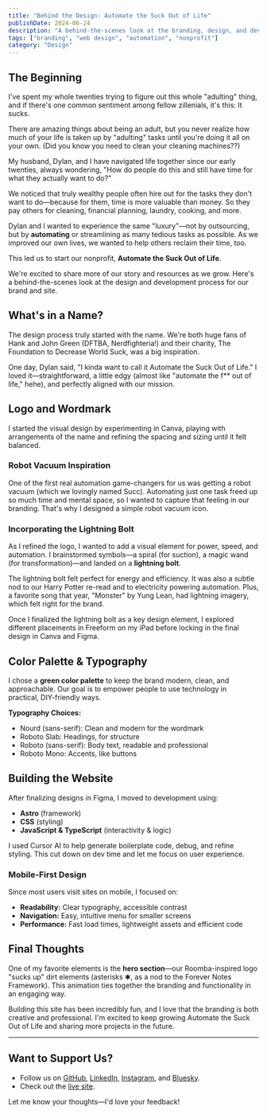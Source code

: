 ```yaml
---
title: "Behind the Design: Automate the Suck Out of Life"
publishDate: 2024-06-24
description: "A behind-the-scenes look at the branding, design, and development process for Automate the Suck Out of Life."
tags: ["branding", "web design", "automation", "nonprofit"]
category: "Design"
---
```


## The Beginning

I've spent my whole twenties trying to figure out this whole "adulting" thing, and if there's one common sentiment among fellow zillenials, it's this: It sucks.

There are amazing things about being an adult, but you never realize how much of your life is taken up by "adulting" tasks until you're doing it all on your own. (Did you know you need to clean your cleaning machines??)

My husband, Dylan, and I have navigated life together since our early twenties, always wondering, "How do people do this and still have time for what they actually want to do?"

We noticed that truly wealthy people often hire out for the tasks they don't want to do—because for them, time is more valuable than money. So they pay others for cleaning, financial planning, laundry, cooking, and more.

Dylan and I wanted to experience the same "luxury"—not by outsourcing, but by **automating** or streamlining as many tedious tasks as possible. As we improved our own lives, we wanted to help others reclaim their time, too.

This led us to start our nonprofit, **Automate the Suck Out of Life**.

We're excited to share more of our story and resources as we grow. Here's a behind-the-scenes look at the design and development process for our brand and site.

## What's in a Name?

The design process truly started with the name. We're both huge fans of Hank and John Green (DFTBA, Nerdfighteria!) and their charity, The Foundation to Decrease World Suck, was a big inspiration.

One day, Dylan said, "I kinda want to call it Automate the Suck Out of Life." I loved it—straightforward, a little edgy (almost like "automate the f** out of life," hehe), and perfectly aligned with our mission.

## Logo and Wordmark

I started the visual design by experimenting in Canva, playing with arrangements of the name and refining the spacing and sizing until it felt balanced.

### Robot Vacuum Inspiration

One of the first real automation game-changers for us was getting a robot vacuum (which we lovingly named Succ). Automating just one task freed up so much time and mental space, so I wanted to capture that feeling in our branding. That's why I designed a simple robot vacuum icon.

### Incorporating the Lightning Bolt

As I refined the logo, I wanted to add a visual element for power, speed, and automation. I brainstormed symbols—a spiral (for suction), a magic wand (for transformation)—and landed on a **lightning bolt**.

The lightning bolt felt perfect for energy and efficiency. It was also a subtle nod to our Harry Potter re-read and to electricity powering automation. Plus, a favorite song that year, "Monster" by Yung Lean, had lightning imagery, which felt right for the brand.

Once I finalized the lightning bolt as a key design element, I explored different placements in Freeform on my iPad before locking in the final design in Canva and Figma.

## Color Palette & Typography

I chose a **green color palette** to keep the brand modern, clean, and approachable. Our goal is to empower people to use technology in practical, DIY-friendly ways.

**Typography Choices:**
- Nourd (sans-serif): Clean and modern for the wordmark
- Roboto Slab: Headings, for structure
- Roboto (sans-serif): Body text, readable and professional
- Roboto Mono: Accents, like buttons

## Building the Website

After finalizing designs in Figma, I moved to development using:
- **Astro** (framework)
- **CSS** (styling)
- **JavaScript & TypeScript** (interactivity & logic)

I used Cursor AI to help generate boilerplate code, debug, and refine styling. This cut down on dev time and let me focus on user experience.

### Mobile-First Design

Since most users visit sites on mobile, I focused on:
- **Readability:** Clear typography, accessible contrast
- **Navigation:** Easy, intuitive menu for smaller screens
- **Performance:** Fast load times, lightweight assets and efficient code

## Final Thoughts

One of my favorite elements is the **hero section**—our Roomba-inspired logo "sucks up" dirt elements (asterisks ✱, as a nod to the Forever Notes Framework). This animation ties together the branding and functionality in an engaging way.

Building this site has been incredibly fun, and I love that the branding is both creative and professional. I'm excited to keep growing Automate the Suck Out of Life and sharing more projects in the future.

---

## Want to Support Us?

- Follow us on [GitHub](https://github.com/AutomateTheSuckOutOfLife/automate-the-suck-website), [LinkedIn](https://www.linkedin.com/company/automate-the-suck-out-of-life/?viewAsMember=true), [Instagram](https://www.instagram.com/automatethesuckoutof.life), and [Bluesky](https://bsky.app/profile/automatethesuck.bsky.social).
- Check out the [live site](https://automatethesuckoutof.life/).

Let me know your thoughts—I'd love your feedback! 